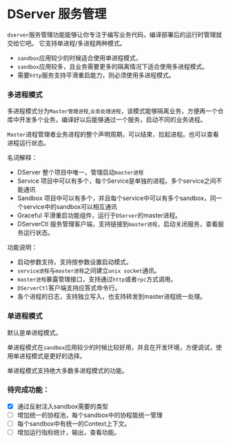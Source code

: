 # DServer 服务管理

`dserver`服务管理功能能够让你专注于编写业务代码，编译部署后的运行时管理就交给它吧。
它支持单进程/多进程两种模式。

* `sandbox`应用较少的时候适合使用单进程模式，
* `sandbox`应用较多，且业务需要更多的隔离情况下适合使用多进程模式。
* 需要`http`服务支持平滑重启能力，则必须使用多进程模式。



### 多进程模式

多进程模式分为`Master管理进程`,`业务处理进程`，该模式能够隔离业务，方便再一个仓库中开发多个业务，编译好以后能够通过一个服务，启动不同的业务进程。

`Master`进程管理者业务进程的整个声明周期，可以结束，拉起进程。也可以查看进程运行状态。

名词解释：

* DServer 整个项目中唯一，管理启动`master进程`
* Service 项目中可以有多个，每个Service是单独的进程。多个service之间不能通讯
* Sandbox 项目中可以有多个，并且每个service中可以有多个sandbox，同一个service中的sandbox可以相互通讯
* Graceful 平滑重启功能组件，运行于`DServer`的master进程。
* DServerCtl 服务管理客户端，支持链接到`master进程`，启动关闭服务，查看服务运行状态。

功能说明：

* 启动参数支持，支持按参数设置启动模式。
* `service进程`与`master进程`之间建立`unix socket`通讯。
* `master进程`暴露管理接口，支持通过`http`或者`rpc`方式调用。
* `DServerCtl`客户端支持应答式命令行。
* 各个进程的日志，支持独立写入，也支持转发到master进程统一处理。

### 单进程模式

默认是单进程模式。

单进程模式在`sandbox`应用较少的时候比较好用，并且在开发环境，方便调试，使用单进程模式是更好的选择。

单进程模式支持绝大多数多进程模式的功能。



### 待完成功能：

- [x] 通过反射注入sandbox需要的类型
- [ ] 增加统一的协程池，每个sandbox中的协程能统一管理
- [ ] 每个sandbox中有统一的Context上下文。
- [ ] 增加运行指标统计，输出，查看功能。
